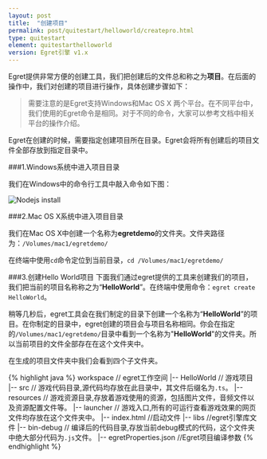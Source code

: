 ```yaml
---
layout: post
title:  "创建项目"
permalink: post/quitestart/helloworld/createpro.html
type: quitestart
element: quitestarthelloworld
version: Egret引擎 v1.x
---
```



Egret提供非常方便的创建工具，我们把创建后的文件总和称之为**项目**。在后面的操作中，我们对创建的项目进行操作，具体创建步骤如下：

>需要注意的是Egret支持Windows和Mac OS X 两个平台。在不同平台中，我们使用的Egret命令是相同。对于不同的命令，大家可以参考文档中相关平台的操作介绍。

Egret在创建的时候，需要指定创建项目所在目录。Egret会将所有创建后的项目文件全部存放到指定目录中。

###1.Windows系统中进入项目目录

我们在Windows中的命令行工具中敲入命令如下图：

![Nodejs install]({{site.baseurl}}/assets/img/createprowin1.png)


###2.Mac OS X系统中进入项目目录

我们在Mac OS X中创建一个名称为**egretdemo**的文件夹。文件夹路径为：`/Volumes/mac1/egretdemo/`

在终端中使用`cd`命令定位到当前目录，`cd /Volumes/mac1/egretdemo/`

###3.创建Hello World项目
下面我们通过egret提供的工具来创建我们的项目，我们把当前的项目名称称之为“**HelloWorld**”。在终端中使用命令：`egret create HelloWorld`。

稍等几秒后，egret工具会在我们制定的目录下创建一个名称为“**HelloWorld**”的项目。在你制定的目录中，egret创建的项目会与项目名称相同。你会在指定的`/Volumes/mac1/egretdemo/`目录中看到一个名称为"**HelloWorld**"的文件夹。所以当前项目的文件全部存在在这个文件夹中。

在生成的项目文件夹中我们会看到四个子文件夹。

{% highlight java %}
workspace    // egret工作空间
  |-- HelloWorld  // 游戏项目
        |-- src // 游戏代码目录,源代码均存放在此目录中，其文件后缀名为`.ts`。
        |-- resources // 游戏资源目录,存放着游戏使用的资源，包括图片文件，音频文件以及资源配置文件等。
        |-- launcher // 游戏入口,所有的可运行查看游戏效果的网页文件均存放在这个文件夹中。
                |-- index.html //启动文件
        |-- libs //egret引擎库文件
        |-- bin-debug // 编译后的代码目录,存放当前debug模式的代码，这个文件夹中绝大部分代码为`.js`文件。
        |-- egretProperties.json //Egret项目编译参数
{% endhighlight %}

